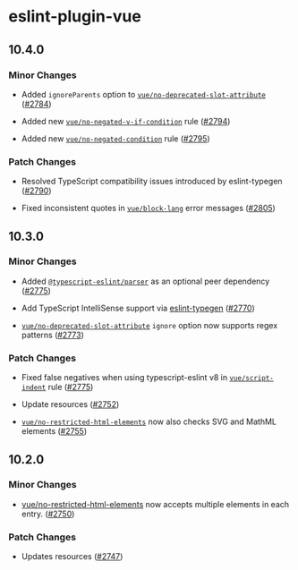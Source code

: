 # eslint-plugin-vue

## 10.4.0

### Minor Changes

- Added `ignoreParents` option to [`vue/no-deprecated-slot-attribute`](https://eslint.vuejs.org/rules/no-deprecated-slot-attribute.html) ([#2784](https://github.com/vuejs/eslint-plugin-vue/pull/2784))

- Added new [`vue/no-negated-v-if-condition`](https://eslint.vuejs.org/rules/no-negated-v-if-condition.html) rule ([#2794](https://github.com/vuejs/eslint-plugin-vue/pull/2794))

- Added new [`vue/no-negated-condition`](https://eslint.vuejs.org/rules/no-negated-condition.html) rule ([#2795](https://github.com/vuejs/eslint-plugin-vue/pull/2795))

### Patch Changes

- Resolved TypeScript compatibility issues introduced by eslint-typegen ([#2790](https://github.com/vuejs/eslint-plugin-vue/pull/2790))

- Fixed inconsistent quotes in [`vue/block-lang`](https://eslint.vuejs.org/rules/block-lang.html) error messages ([#2805](https://github.com/vuejs/eslint-plugin-vue/pull/2805))

## 10.3.0

### Minor Changes

- Added [`@typescript-eslint/parser`](https://typescript-eslint.io/packages/parser) as an optional peer dependency ([#2775](https://github.com/vuejs/eslint-plugin-vue/pull/2775))

- Add TypeScript IntelliSense support via [eslint-typegen](https://github.com/antfu/eslint-typegen) ([#2770](https://github.com/vuejs/eslint-plugin-vue/pull/2770))

- [`vue/no-deprecated-slot-attribute`](https://eslint.vuejs.org/rules/no-deprecated-slot-attribute.html) `ignore` option now supports regex patterns ([#2773](https://github.com/vuejs/eslint-plugin-vue/pull/2773))

### Patch Changes

- Fixed false negatives when using typescript-eslint v8 in [`vue/script-indent`](https://eslint.vuejs.org/rules/script-indent.html) rule ([#2775](https://github.com/vuejs/eslint-plugin-vue/pull/2775))

- Update resources ([#2752](https://github.com/vuejs/eslint-plugin-vue/pull/2752))

- [`vue/no-restricted-html-elements`](https://eslint.vuejs.org/rules/no-restricted-html-elements.html) now also checks SVG and MathML elements ([#2755](https://github.com/vuejs/eslint-plugin-vue/pull/2755))

## 10.2.0

### Minor Changes

- [vue/no-restricted-html-elements](https://eslint.vuejs.org/rules/no-restricted-html-elements.html) now accepts multiple elements in each entry. ([#2750](https://github.com/vuejs/eslint-plugin-vue/pull/2750))

### Patch Changes

- Updates resources ([#2747](https://github.com/vuejs/eslint-plugin-vue/pull/2747))
